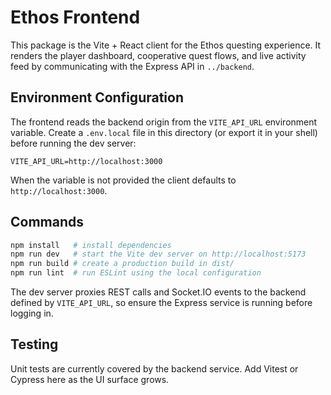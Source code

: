 # Ethos Frontend

This package is the Vite + React client for the Ethos questing experience. It
renders the player dashboard, cooperative quest flows, and live activity feed by
communicating with the Express API in `../backend`.

## Environment Configuration

The frontend reads the backend origin from the `VITE_API_URL` environment
variable. Create a `.env.local` file in this directory (or export it in your
shell) before running the dev server:

```
VITE_API_URL=http://localhost:3000
```

When the variable is not provided the client defaults to
`http://localhost:3000`.

## Commands

```bash
npm install   # install dependencies
npm run dev   # start the Vite dev server on http://localhost:5173
npm run build # create a production build in dist/
npm run lint  # run ESLint using the local configuration
```

The dev server proxies REST calls and Socket.IO events to the backend defined by
`VITE_API_URL`, so ensure the Express service is running before logging in.

## Testing

Unit tests are currently covered by the backend service. Add Vitest or Cypress
here as the UI surface grows.
